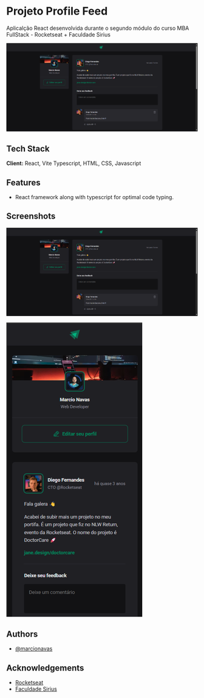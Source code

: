 # Projeto Profile Feed

Aplicalção React desenvolvida durante o segundo módulo do curso MBA FullStack - Rocketseat + Faculdade Sirius

![App Screenshot](./src/assets/screenshot_01.png)

## Tech Stack

**Client:** React, Vite Typescript, HTML, CSS, Javascript

## Features

- React framework along with typescript for optimal code typing.

## Screenshots

![App Screenshot](./src/assets/screenshot_01.png)

![App Screenshot](./src/assets/screenshot_02.png)

## Authors

- [@marcionavas](https://github.com/marcionavas)

## Acknowledgements

- [Rocketseat](https://rocketseat.com.br)
- [Faculdade Sirius](https://faculdadesirius.edu.br/)
